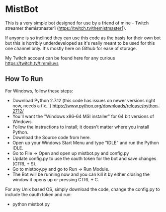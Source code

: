 MistBot
===================


This is a very simple bot designed for use by a friend of mine - Twitch streamer themistmaster1 (https://twitch.tv/themistmaster1).

If anyone is so inclined they can use this code as the basis for their own bot but this is horribly underdeveloped as it's really meant to be used for this one channel only.  It's mostly here on Github for ease of storage.

My Twitch account can be found here for any curious https://twitch.tv/timmiluvs

How To Run
-------------
For Windows, follow these steps:
* Download Python 2.7.12 (this code has issues on newer versions right now, needs a fix...) https://www.python.org/downloads/release/python-2712/
* You'll want the "Windows x86-64 MSI installer" for 64 bit versions of Windows.
* Follow the instructions to install; it doesn't matter where you install Python.
* Download the Source code from here.
* Open up your Windows Start Menu and type "IDLE" and run the Python IDLE.
* Go to File -> Open and open up mistbot.py and config.py
* Update config.py to use the oauth token for the bot and save changes (CTRL + S).
* Go to mistboy.py and go to Run -> Run Module.
* The Bot will be running now and you can kill it by either closing the window it opens up or pressing CTRL + C.

For any Unix based OS, simply download the code, change the config.py to include the oauth token and run:
* python mistbot.py
